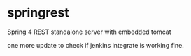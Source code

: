 springrest
==========

Spring 4 REST standalone server with embedded tomcat

one more update to check if jenkins integrate is working fine.
